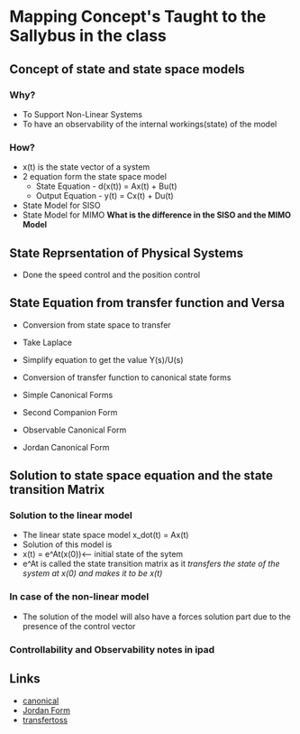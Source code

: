 # Mapping Concept's Taught to the Sallybus in the class

## Concept of state and state space models
### Why?
- To Support Non-Linear Systems
- To have an observability of the internal workings(state) of the model

### How?
- x(t) is the state vector of a system
- 2 equation form the state space model
  - State Equation - d(x(t)) = Ax(t) + Bu(t)
  - Output Equation - y(t) = Cx(t) + Du(t)
- State Model for SISO
- State Model for MIMO
**What is the difference in the SISO and the MIMO Model**

## State Reprsentation of Physical Systems
- Done the speed control and the position control

## State Equation from transfer function and Versa
- Conversion from state space to transfer
 - Take Laplace
 - Simplify equation to get the value Y(s)/U(s)

- Conversion of transfer function to canonical state forms
 - Simple Canonical Forms
 - Second Companion Form
 - Observable Canonical Form
 - Jordan Canonical Form

## Solution to state space equation and the state transition Matrix
### Solution to the linear model
- The linear state space model x_dot(t) = Ax(t)
- Solution of this model is 
- x(t) = e^At(x(0))<-- initial state of the sytem
- e^At is called the state transition matrix as it _transfers the state of the system at x(0) and makes it to be x(t)_
### In case of the non-linear model
- The solution of the model will also have a forces solution part due to the presence of the control vector


### Controllability and Observability notes in ipad

## Links
- [canonical](https://www.mathworks.com/help/control/ug/canonical-state-space-realizations.html)
- [Jordan Form](https://www.mathworks.com/help/symbolic/jordan-canonical-form.html)
- [transfertoss](https://www.mathworks.com/help/signal/ref/tf2ss.html)

